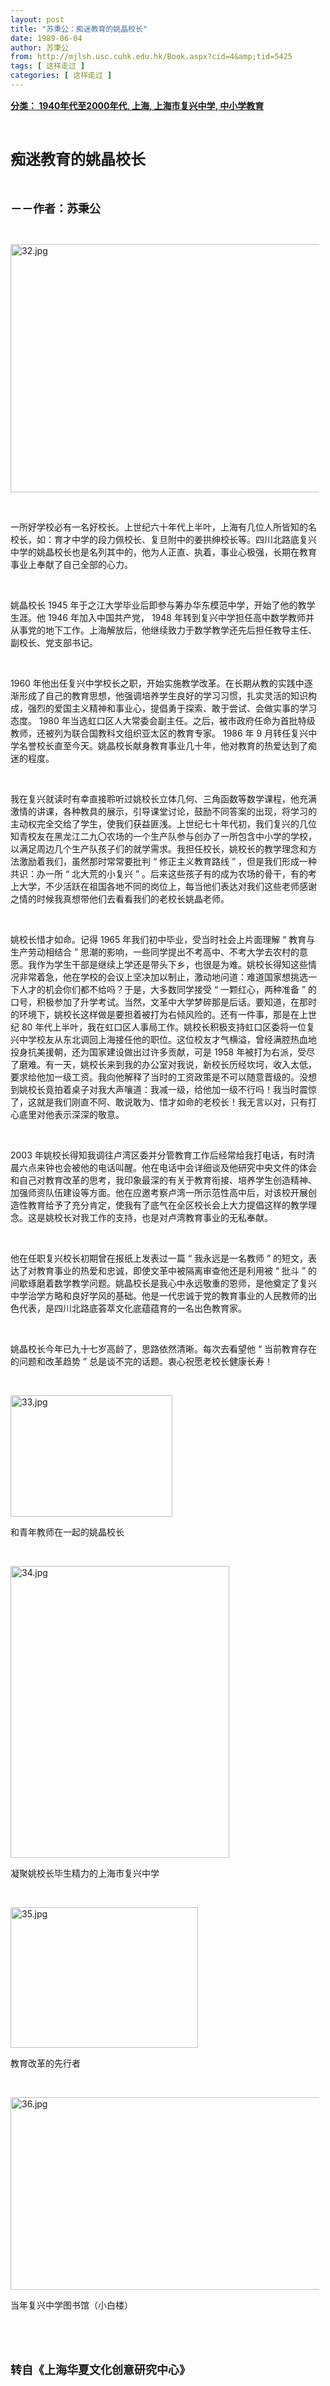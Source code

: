 ```yaml
---
layout: post
title: "苏秉公：痴迷教育的姚晶校长"
date: 1989-06-04
author: 苏秉公
from: http://mjlsh.usc.cuhk.edu.hk/Book.aspx?cid=4&amp;tid=5425
tags: [ 这样走过 ]
categories: [ 这样走过 ]
---
```


<div style="margin: 15px 10px 10px 0px;">
<div>
<span id="ctl00_ContentPlaceHolder1_chapter1_SubjectLabel" style="font-weight:bold;text-decoration:underline;">
   分类： 1940年代至2000年代, 上海, 上海市复兴中学, 中小学教育
  </span>
</div>
<p class="p1">
<b>
<font size="5">
<span class="s1">
</span>
<br/>
</font>
</b>
</p>
<p class="p2">
<span class="s1">
<b>
<font size="5">
     痴迷教育的姚晶校长
    </font>
</b>
</span>
</p>
<p class="p1">
<b>
<font size="4">
<span class="s1">
</span>
<br/>
</font>
</b>
</p>
<p class="p2">
<span class="s1">
<b>
<font size="4">
     －－作者：苏秉公
    </font>
</b>
</span>
</p>
<p class="p1">
<span class="s1">
</span>
<br/>
</p>
<p class="p3">
<span class="s1">
<img alt="32.jpg" border="0" height="397" src="http://mjlsh.usc.cuhk.edu.hk/medias/contents/5425/32.jpg" width="550"/>
</span>
</p>
<p class="p1">
<span class="s1">
</span>
<br/>
</p>
<p class="p2">
<span class="s1">
   一所好学校必有一名好校长。上世纪六十年代上半叶，上海有几位人所皆知的名校长，如：育才中学的段力佩校长、复旦附中的姜拱绅校长等。四川北路底复兴中学的姚晶校长也是名列其中的，他为人正直、执着，事业心极强，长期在教育事业上奉献了自己全部的心力。
  </span>
</p>
<p class="p1">
<span class="s1">
</span>
<br/>
</p>
<p class="p2">
<span class="s1">
   姚晶校长
  </span>
<span class="s2">
   1945
  </span>
<span class="s1">
   年于之江大学毕业后即参与筹办华东模范中学，开始了他的教学生涯。他
  </span>
<span class="s2">
   1946
  </span>
<span class="s1">
   年加入中国共产党，
  </span>
<span class="s2">
   1948
  </span>
<span class="s1">
   年转到复兴中学担任高中数学教师并从事党的地下工作。上海解放后，他继续致力于数学教学还先后担任教导主任、副校长、党支部书记。
  </span>
</p>
<p class="p1">
<span class="s1">
</span>
<br/>
</p>
<p class="p2">
<span class="s2">
   1960
  </span>
<span class="s1">
   年他出任复兴中学校长之职，开始实施教学改革。在长期从教的实践中逐渐形成了自己的教育思想，他强调培养学生良好的学习习惯，扎实灵活的知识构成，强烈的爱国主义精神和事业心，提倡勇于探索、敢于尝试、会做实事的学习态度。
  </span>
<span class="s2">
   1980
  </span>
<span class="s1">
   年当选虹口区人大常委会副主任。之后，被市政府任命为首批特级教师，还被列为联合国教科文组织亚太区的教育专家。
  </span>
<span class="s2">
   1986
  </span>
<span class="s1">
   年
  </span>
<span class="s2">
   9
  </span>
<span class="s1">
   月转任复兴中学名誉校长直至今天。姚晶校长献身教育事业几十年，他对教育的热爱达到了痴迷的程度。
  </span>
</p>
<p class="p1">
<span class="s1">
</span>
<br/>
</p>
<p class="p2">
<span class="s1">
   我在复兴就读时有幸直接聆听过姚校长立体几何、三角函数等数学课程，他充满激情的讲课，各种教具的展示，引导课堂讨论，鼓励不同答案的出现，将学习的主动权完全交给了学生，使我们获益匪浅。上世纪七十年代初，我们复兴的几位知青校友在黑龙江二九〇农场的一个生产队参与创办了一所包含中小学的学校，以满足周边几个生产队孩子们的就学需求。我担任校长，姚校长的教学理念和方法激励着我们，虽然那时常常要批判
  </span>
<span class="s2">
   “
  </span>
<span class="s1">
   修正主义教育路线
  </span>
<span class="s2">
   ”
  </span>
<span class="s1">
   ，但是我们形成一种共识：办一所
  </span>
<span class="s2">
   “
  </span>
<span class="s1">
   北大荒的小复兴
  </span>
<span class="s2">
   ”
  </span>
<span class="s1">
   。后来这些孩子有的成为农场的骨干，有的考上大学，不少活跃在祖国各地不同的岗位上，每当他们表达对我们这些老师感谢之情的时候我真想带他们去看看我们的老校长姚晶老师。
  </span>
</p>
<p class="p1">
<span class="s1">
</span>
<br/>
</p>
<p class="p2">
<span class="s1">
   姚校长惜才如命。记得
  </span>
<span class="s2">
   1965
  </span>
<span class="s1">
   年我们初中毕业，受当时社会上片面理解
  </span>
<span class="s2">
   “
  </span>
<span class="s1">
   教育与生产劳动相结合
  </span>
<span class="s2">
   ”
  </span>
<span class="s1">
   思潮的影响，一些同学提出不考高中、不考大学去农村的意愿。我作为学生干部是继续上学还是带头下乡，也很是为难。姚校长得知这些情况非常着急，他在学校的会议上坚决加以制止，激动地问道：难道国家想挑选一下人才的机会你们都不给吗？于是，大多数同学接受
  </span>
<span class="s2">
   “
  </span>
<span class="s1">
   一颗红心，两种准备
  </span>
<span class="s2">
   ”
  </span>
<span class="s1">
   的口号，积极参加了升学考试。当然，文革中大学梦碎那是后话。要知道，在那时的环境下，姚校长这样做是要担着被打为右倾风险的。还有一件事，那是在上世纪
  </span>
<span class="s2">
   80
  </span>
<span class="s1">
   年代上半叶，我在虹口区人事局工作。姚校长积极支持虹口区委将一位复兴中学校友从东北调回上海接任他的职位。这位校友才气横溢，曾经满腔热血地投身抗美援朝，还为国家建设做出过许多贡献，可是
  </span>
<span class="s2">
   1958
  </span>
<span class="s1">
   年被打为右派，受尽了磨难。有一天，姚校长来到我的办公室对我说，新校长历经坎坷，收入太低，要求给他加一级工资。我向他解释了当时的工资政策是不可以随意晋级的。没想到姚校长竟拍着桌子对我大声嚷道：我减一级，给他加一级不行吗！我当时震惊了，这就是我们刚直不阿、敢说敢为、惜才如命的老校长！我无言以对，只有打心底里对他表示深深的敬意。
  </span>
</p>
<p class="p1">
<span class="s1">
</span>
<br/>
</p>
<p class="p2">
<span class="s2">
   2003
  </span>
<span class="s1">
   年姚校长得知我调往卢湾区委并分管教育工作后经常给我打电话，有时清晨六点来钟也会被他的电话叫醒。他在电话中会详细谈及他研究中央文件的体会和自己对教育改革的思考，我印象最深的有关于教育衔接、培养学生创造精神、加强师资队伍建设等方面。他在应邀考察卢湾一所示范性高中后，对该校开展创造性教育给予了充分肯定，使我有了底气在全区校长会上大力提倡这样的教学理念。这是姚校长对我工作的支持，也是对卢湾教育事业的无私奉献。
  </span>
</p>
<p class="p1">
<span class="s1">
</span>
<br/>
</p>
<p class="p2">
<span class="s1">
   他在任职复兴校长初期曾在报纸上发表过一篇
  </span>
<span class="s2">
   “
  </span>
<span class="s1">
   我永远是一名教师
  </span>
<span class="s2">
   ”
  </span>
<span class="s1">
   的短文，表达了对教育事业的热爱和忠诚，即使文革中被隔离审查他还是利用被
  </span>
<span class="s2">
   “
  </span>
<span class="s1">
   批斗
  </span>
<span class="s2">
   ”
  </span>
<span class="s1">
   的间歇琢磨着数学教学问题。姚晶校长是我心中永远敬重的恩师，是他奠定了复兴中学治学方略和良好学风的基础。他是一代忠诚于党的教育事业的人民教师的出色代表，是四川北路底荟萃文化底蕴蕴育的一名出色教育家。
  </span>
</p>
<p class="p1">
<span class="s1">
</span>
<br/>
</p>
<p class="p2">
<span class="s1">
   姚晶校长今年已九十七岁高龄了，思路依然清晰。每次去看望他
  </span>
<span class="s2">
   “
  </span>
<span class="s1">
   当前教育存在的问题和改革趋势
  </span>
<span class="s2">
   ”
  </span>
<span class="s1">
   总是谈不完的话题。衷心祝愿老校长健康长寿！
  </span>
</p>
<p class="p1">
<span class="s1">
</span>
<br/>
</p>
<p class="p3">
<span class="s1">
<img alt="33.jpg" border="0" height="194" src="http://mjlsh.usc.cuhk.edu.hk/medias/contents/5425/33.jpg" width="259"/>
</span>
</p>
<p class="p2">
<span class="s1">
   和青年教师在一起的姚晶校长
  </span>
</p>
<p class="p1">
<span class="s1">
</span>
<br/>
</p>
<p class="p3">
<span class="s1">
<img alt="34.jpg" border="0" height="467" src="http://mjlsh.usc.cuhk.edu.hk/medias/contents/5425/34.jpg" width="350"/>
</span>
</p>
<p class="p2">
<span class="s1">
   凝聚姚校长毕生精力的上海市复兴中学
  </span>
</p>
<p class="p1">
<span class="s1">
</span>
<br/>
</p>
<p class="p3">
<span class="s1">
<img alt="35.jpg" border="0" height="225" src="http://mjlsh.usc.cuhk.edu.hk/medias/contents/5425/35.jpg" width="300"/>
</span>
</p>
<p class="p2">
<span class="s1">
   教育改革的先行者
  </span>
</p>
<p class="p1">
<span class="s1">
</span>
<br/>
</p>
<p class="p3">
<span class="s1">
<img alt="36.jpg" border="0" height="308" src="http://mjlsh.usc.cuhk.edu.hk/medias/contents/5425/36.jpg" width="550"/>
</span>
</p>
<p class="p2">
<span class="s1">
   当年复兴中学图书馆（小白楼）
  </span>
</p>
<p class="p1">
<span class="s1">
</span>
<br/>
</p>
<p class="p1">
<b>
<font size="4">
<span class="s1">
</span>
<br/>
</font>
</b>
</p>
<p class="p2">
<span class="s1">
<b>
<font size="4">
     转自《上海华夏文化创意研究中心》
    </font>
</b>
</span>
</p>
</div>
